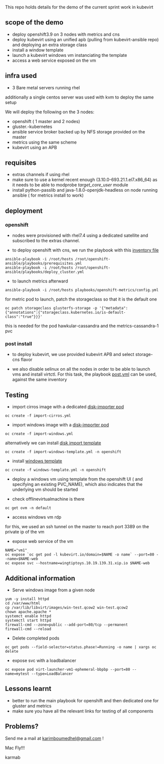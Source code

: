 This repo holds details for the demo of the current sprint work in kubevirt

## scope of the demo

- deploy openshift3.9 on 3 nodes with metrics and cns
- deploy kubevirt using an unified apb (pulling from kubevirt-ansible repo) and deploying an extra storage class
- install a window template
- launch a kubevirt windows vm instanciating the template
- access a web service exposed on the vm

## infra used

- 3 Bare metal servers running rhel

additionally a single centos server was used with kvm to deploy the same setup

We will deploy the following on the 3 nodes:

- openshift ( 1 master and 2 nodes)
- gluster.-kubernetes
- ansible service broker backed up by NFS storage provided on the master
- metrics using the same scheme
- kubevirt using an APB

## requisites

- extras channels if using rhel
- make sure to use a kernel recent enough (3.10.0-693.21.1.el7.x86_64) as it needs to be able to modprobe *target_core_user* module
- install python-passlib and java-1.8.0-openjdk-headless on node running ansible ( for metrics install to work)

## deployment


### openshift

- nodes were provisioned with rhel7.4 using a dedicated satellite and subscribed to the extras channel.

- to deploy openshift with cns, we run the playbook with this [inventory file](hosts)

```
ansible-playbook -i /root/hosts /root/openshift-ansible/playbooks/prerequisites.yml
ansible-playbook -i /root/hosts /root/openshift-ansible/playbooks/deploy_cluster.yml
```

- to launch metrics afterward

```
ansible-playbook -i /root/hosts playbooks/openshift-metrics/config.yml
```

for metric pod to launch, patch the storageclass so that it is the default one

```
oc patch storageclass glusterfs-storage -p '{"metadata": {"annotations":{"storageclass.kubernetes.io/is-default-class":"true"}}}'
```

this is needed for the pod hawkular-cassandra and the metrics-cassandra-1 pvc

### post install 

- to deploy kubevirt, we use provided kubevirt APB and select storage-cns flavor

- we also disable selinux on all the nodes in order to be able to launch vms and install virtctl. For this task, the playbook [post.yml](post.yml) can be used, against the same inventory

## Testing

- import cirros image with a dedicated [disk-importer pod](import-windows.yml)

```
oc create -f import-cirros.yml
```

- import windows image with a [disk-importer pod](import-windows.yml)

```
oc create -f import-windows.yml
```

alternatively we can install [disk import template](import-windows-template.yml)

```
oc create -f import-windows-template.yml -n openshift
```

- install [windows template](windows-template.yml)

```
oc create -f windows-template.yml -n openshift
```

- deploy a windows vm using template from the openshift UI ( and specifying an existing PVC_NAME), which also indicates that the underlying vm should be started

- check offlinevirtualmachine is there 

```
oc get ovm -n default
```

- access windows vm rdp
 
 for this, we used an ssh tunnel on the master to reach port 3389 on the private ip of the vm
 

- expose web service of the vm 

```
NAME="vm1"
oc expose `oc get pod -l kubevirt.io/domain=$NAME -o name` --port=80 --name=$NAME-web
oc expose svc --hostname=wingtiptoys.10.19.139.31.xip.io $NAME-web
```

## Additional information

- Serve windows image from a given node

```
yum -y install httpd
cd /var/www/html
cp /var/lib/libvirt/images/win-test.qcow2 win-test.qcow2
chown apache.apache *
systemct enable httpd
systemctl start httpd
firewall-cmd --zone=public --add-port=80/tcp --permanent
firewall-cmd --reload
```

- Delete completed pods

```
oc get pods --field-selector=status.phase!=Running -o name | xargs oc delete
```

- expose svc with a loadbalancer

```
oc expose pod virt-launcher-vm1-ephemeral-bbpbp --port=80 --name=mytest --type=LoadBalancer
```

## Lessons learnt

- better to run the main playbook for openshift and then dedicated one for gluster and metrics
- make sure you have all the relevant links for testing of all components

## Problems?

Send me a mail at [karimboumedhel@gmail.com](mailto:karimboumedhel@gmail.com) !

Mac Fly!!!

karmab
